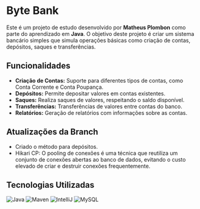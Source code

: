 # Byte Bank

Este é um projeto de estudo desenvolvido por **Matheus Plombon** como parte do aprendizado em **Java**. O objetivo deste projeto é criar um sistema bancário simples que simula operações básicas como criação de contas, depósitos, saques e transferências.

## Funcionalidades

- **Criação de Contas:** Suporte para diferentes tipos de contas, como Conta Corrente e Conta Poupança.
- **Depósitos:** Permite depositar valores em contas existentes.
- **Saques:** Realiza saques de valores, respeitando o saldo disponível.
- **Transferências:** Transferências de valores entre contas do banco.
- **Relatórios:** Geração de relatórios com informações sobre as contas.

## Atualizações da Branch
- Criado o método para depósitos.
- Hikari CP: O pooling de conexões é uma técnica que reutiliza um conjunto de conexões abertas ao banco de dados, evitando o custo elevado de criar e destruir conexões frequentemente.
  
## Tecnologias Utilizadas

![Java](https://img.shields.io/badge/Java-ED8B00?style=for-the-badge&logo=java&logoColor=white)
![Maven](https://img.shields.io/badge/Maven-C71A36?style=for-the-badge&logo=apachemaven&logoColor=white)
![IntelliJ](https://img.shields.io/badge/IntelliJ%20IDEA-000000?style=for-the-badge&logo=intellijidea&logoColor=white)
![MySQL](https://img.shields.io/badge/MySQL-4479A1?style=for-the-badge&logo=mysql&logoColor=white)
